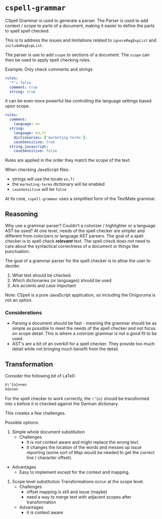 # `cspell-grammar`

CSpell Grammar is used to generate a parser. The Parser is used to add context / scope to parts of a document, making it easier to define the parts to spell spell checked.

This is to address the issues and limitations related to `ignoreRegExpList` and `includeRegExpList`.

The parser is use to add `scope` to sections of a document. The `scope` can then be used to apply spell checking rules.

Example: Only check comments and strings

```yaml
rules:
  '*': false
  comment: true
  string: true
```

It can be even more powerful like controlling the language settings based upon scope.

```yaml
rules:
  comment:
    language: en
  string:
    language: en,fr
    dictionaries: ['marketing-terms'],
    caseSensitive: true
  string.javascript:
    caseSensitive: false
```

Rules are applied in the order they match the scope of the text.

When checking JavaScript files:

- strings will use the locale `en,fr`
- the `marketing-terms` dictionary will be enabled
- `caseSensitive` will be `false`

At its core, `cspell-grammar` uses a simplified form of the TextMate grammar.

## Reasoning

Why use a grammar parser? Couldn't a colorizer / highlighter or a language AST be used?
At one level, needs of the spell checker are simpler and different from colorizers or language AST parsers.
The goal of a spell checker is to spell check **_relevant_** text. The spell check does not need to care about
the syntactical correctness of a document or things like punctuation.

The goal of a grammar parser for the spell checker is to allow the user to decide:

1. What text should be checked.
1. Which dictionaries (or languages) should be used.
1. Are accents and case important

Note: CSpell is a pure JavaScript application, so including the Oniguruma is not an option.

### Considerations

- Parsing a document should be fast - meaning the grammar should be as simple as possible to meet
  the needs of the spell checker and not focus on scope detail. This is where a colorizer grammar is
  not a good fit to be used.
- AST's are a bit of an overkill for a spell checker. They provide too much detail while not bringing much benefit
  from the detail.

## Transformation

Consider the following bit of LaTeX:

```latex
k\"{o}nnen
können
```

<!--- cspell:ignore können nnen   -->

For the spell checker to work correctly, the `\"{o}` should be transformed into `ö` before it is checked against the German dictionary.

This creates a few challenges.

Possible options:

1. Simple whole document substitution
   - Challenges
     - It is not context aware and might replace the wrong text.
     - It changes the location of the words and messes up issue reporting (some sort of Map would be needed to get the correct line / character offset).

- Advantages
  - Easy to implement except for the context and mapping.

1. Scope level substitution
   Transformations occur at the scope level.
   - Challenges
     - offset mapping is still and issue (maybe)
     - need a way to merge text with adjacent scopes after transformation
   - Advantages
     - it is context aware
